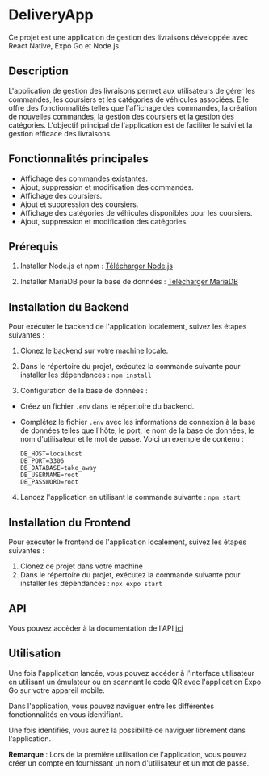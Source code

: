 # DeliveryApp

Ce projet est une application de gestion des livraisons développée avec React Native, Expo Go et Node.js.

## Description

L'application de gestion des livraisons permet aux utilisateurs de gérer les commandes, les coursiers et les catégories de véhicules associées. Elle offre des fonctionnalités telles que l'affichage des commandes, la création de nouvelles commandes, la gestion des coursiers et la gestion des catégories. L'objectif principal de l'application est de faciliter le suivi et la gestion efficace des livraisons.

## Fonctionnalités principales

- Affichage des commandes existantes.
- Ajout, suppression et modification des commandes.
- Affichage des coursiers.
- Ajout et suppression des coursiers.
- Affichage des catégories de véhicules disponibles pour les coursiers.
- Ajout, suppression et modification des catégories.


## Prérequis

1. Installer Node.js et npm : [Télécharger Node.js](https://nodejs.org/)

2. Installer MariaDB pour la base de données : [Télécharger MariaDB](https://mariadb.org/)

## Installation du Backend

Pour exécuter le backend de l'application localement, suivez les étapes suivantes :

1. Clonez [le backend](https://github.com/ACHBEN/DeliveryApp-Backend.git) sur votre machine locale.

2. Dans le répertoire du projet, exécutez la commande suivante pour installer les dépendances :
```npm install```

3. Configuration de la base de données :

- Créez un fichier `.env` dans le répertoire du backend.
- Complétez le fichier `.env` avec les informations de connexion à la base de données telles que l'hôte, le port, le nom de la base de données, le nom d'utilisateur et le mot de passe. Voici un exemple de contenu :

  ```
  DB_HOST=localhost
  DB_PORT=3306
  DB_DATABASE=take_away
  DB_USERNAME=root
  DB_PASSWORD=root
  ```

4. Lancez l'application en utilisant la commande suivante :
  ```npm start  ```

## Installation du Frontend

Pour exécuter le frontend de l'application localement, suivez les étapes suivantes :

1. Clonez ce projet dans votre machine
2. Dans le répertoire du projet, exécutez la commande suivante pour installer les dépendances : ```npx expo start```

## API
Vous pouvez accèder à la documentation de l'API [ici](https://app.swaggerhub.com/apis/17236_1/coursiers_commandes_categories/1.0.0)
  
## Utilisation

Une fois l'application lancée, vous pouvez accéder à l'interface utilisateur en utilisant un émulateur ou en scannant le code QR avec l'application Expo Go sur votre appareil mobile.

Dans l'application, vous pouvez naviguer entre les différentes fonctionnalités en vous identifiant.

Une fois identifiés, vous aurez la possibilité de naviguer librement dans l'application.

**Remarque** : Lors de la première utilisation de l'application, vous pouvez créer un compte en fournissant un nom d'utilisateur et un mot de passe.

